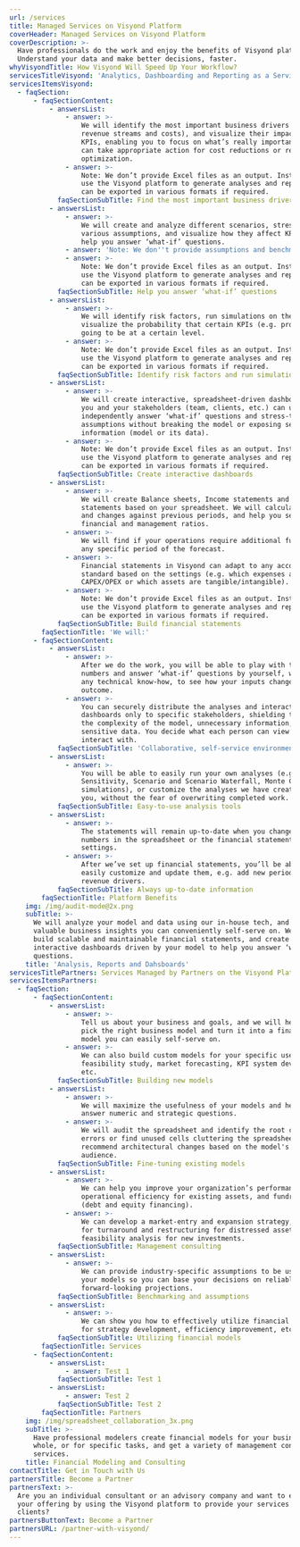 ```yaml
---
url: /services
title: Managed Services on Visyond Platform
coverHeader: Managed Services on Visyond Platform
coverDescription: >-
  Have professionals do the work and enjoy the benefits of Visyond platform.
  Understand your data and make better decisions, faster.
whyVisyondTitle: How Visyond Will Speed Up Your Workflow?
servicesTitleVisyond: 'Analytics, Dashboarding and Reporting as a Service'
servicesItemsVisyond:
  - faqSection:
      - faqSectionContent:
          - answersList:
              - answer: >-
                  We will identify the most important business drivers (e.g.
                  revenue streams and costs), and visualize their impact on
                  KPIs, enabling you to focus on what’s really important so you
                  can take appropriate action for cost reductions or revenue
                  optimization.
              - answer: >-
                  Note: We don’t provide Excel files as an output. Instead, we
                  use the Visyond platform to generate analyses and reports that
                  can be exported in various formats if required.
            faqSectionSubTitle: Find the most important business drivers
          - answersList:
              - answer: >-
                  We will create and analyze different scenarios, stress-test
                  various assumptions, and visualize how they affect KPIs to
                  help you answer ‘what-if’ questions.
              - answer: 'Note: We don''t provide assumptions and benchmarks.'
              - answer: >-
                  Note: We don’t provide Excel files as an output. Instead, we
                  use the Visyond platform to generate analyses and reports that
                  can be exported in various formats if required.
            faqSectionSubTitle: Help you answer ‘what-if’ questions
          - answersList:
              - answer: >-
                  We will identify risk factors, run simulations on them and
                  visualize the probability that certain KPIs (e.g. profits) are
                  going to be at a certain level.
              - answer: >-
                  Note: We don’t provide Excel files as an output. Instead, we
                  use the Visyond platform to generate analyses and reports that
                  can be exported in various formats if required.
            faqSectionSubTitle: Identify risk factors and run simulations
          - answersList:
              - answer: >-
                  We will create interactive, spreadsheet-driven dashboards that
                  you and your stakeholders (team, clients, etc.) can use to
                  independently answer ‘what-if’ questions and stress-test
                  assumptions without breaking the model or exposing sensitive
                  information (model or its data).
              - answer: >-
                  Note: We don’t provide Excel files as an output. Instead, we
                  use the Visyond platform to generate analyses and reports that
                  can be exported in various formats if required.
            faqSectionSubTitle: Create interactive dashboards
          - answersList:
              - answer: >-
                  We will create Balance sheets, Income statements and Cash flow
                  statements based on your spreadsheet. We will calculate growth
                  and changes against previous periods, and help you set up
                  financial and management ratios.
              - answer: >-
                  We will find if your operations require additional funding in
                  any specific period of the forecast.
              - answer: >-
                  Financial statements in Visyond can adapt to any accounting
                  standard based on the settings (e.g. which expenses are
                  CAPEX/OPEX or which assets are tangible/intangible).
              - answer: >-
                  Note: We don’t provide Excel files as an output. Instead, we
                  use the Visyond platform to generate analyses and reports that
                  can be exported in various formats if required.
            faqSectionSubTitle: Build financial statements
        faqSectionTitle: 'We will:'
      - faqSectionContent:
          - answersList:
              - answer: >-
                  After we do the work, you will be able to play with the
                  numbers and answer ‘what-if’ questions by yourself, without
                  any technical know-how, to see how your inputs change the
                  outcome.
              - answer: >-
                  You can securely distribute the analyses and interactive
                  dashboards only to specific stakeholders, shielding them from
                  the complexity of the model, unnecessary information, or
                  sensitive data. You decide what each person can view or
                  interact with.
            faqSectionSubTitle: 'Collaborative, self-service environment'
          - answersList:
              - answer: >-
                  You will be able to easily run your own analyses (e.g.
                  Sensitivity, Scenario and Scenario Waterfall, Monte Carlo
                  simulations), or customize the analyses we have created for
                  you, without the fear of overwriting completed work.
            faqSectionSubTitle: Easy-to-use analysis tools
          - answersList:
              - answer: >-
                  The statements will remain up-to-date when you change the
                  numbers in the spreadsheet or the financial statements
                  settings.
              - answer: >-
                  After we’ve set up financial statements, you’ll be able to
                  easily customize and update them, e.g. add new periods, or new
                  revenue drivers.
            faqSectionSubTitle: Always up-to-date information
        faqSectionTitle: Platform Benefits
    img: /img/audit-mode@2x.png
    subTitle: >-
      We will analyze your model and data using our in-house tech, and deliver
      valuable business insights you can conveniently self-serve on. We will
      build scalable and maintainable financial statements, and create
      interactive dashboards driven by your model to help you answer ‘what-if’
      questions.
    title: 'Analysis, Reports and Dahsboards'
servicesTitlePartners: Services Managed by Partners on the Visyond Platform
servicesItemsPartners:
  - faqSection:
      - faqSectionContent:
          - answersList:
              - answer: >-
                  Tell us about your business and goals, and we will help you
                  pick the right business model and turn it into a financial
                  model you can easily self-serve on.
              - answer: >-
                  We can also build custom models for your specific use-case:
                  feasibility study, market forecasting, KPI system development,
                  etc.
            faqSectionSubTitle: Building new models
          - answersList:
              - answer: >-
                  We will maximize the usefulness of your models and help you
                  answer numeric and strategic questions.
              - answer: >-
                  We will audit the spreadsheet and identify the root causes of
                  errors or find unused cells cluttering the spreadsheet, and
                  recommend architectural changes based on the model's goal and
                  audience.
            faqSectionSubTitle: Fine-tuning existing models
          - answersList:
              - answer: >-
                  We can help you improve your organization’s performance,
                  operational efficiency for existing assets, and fundraising
                  (debt and equity financing).
              - answer: >-
                  We can develop a market-entry and expansion strategy, a plan
                  for turnaround and restructuring for distressed assets,
                  feasibility analysis for new investments.
            faqSectionSubTitle: Management consulting
          - answersList:
              - answer: >-
                  We can provide industry-specific assumptions to be used in
                  your models so you can base your decisions on reliable
                  forward-looking projections.
            faqSectionSubTitle: Benchmarking and assumptions
          - answersList:
              - answer: >-
                  We can show you how to effectively utilize financial models
                  for strategy development, efficiency improvement, etc.
            faqSectionSubTitle: Utilizing financial models
        faqSectionTitle: Services
      - faqSectionContent:
          - answersList:
              - answer: Test 1
            faqSectionSubTitle: Test 1
          - answersList:
              - answer: Test 2
            faqSectionSubTitle: Test 2
        faqSectionTitle: Partners
    img: /img/spreadsheet_collaboration_3x.png
    subTitle: >-
      Have professional modelers create financial models for your business as a
      whole, or for specific tasks, and get a variety of management consulting
      services.
    title: Financial Modeling and Consulting
contactTitle: Get in Touch with Us
partnersTitle: Become a Partner
partnersText: >-
  Are you an individual consultant or an advisory company and want to expand
  your offering by using the Visyond platform to provide your services to our
  clients? 
partnersButtonText: Become a Partner
partnersURL: /partner-with-visyond/
---
```


